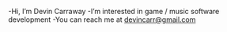 -Hi, I’m Devin Carraway
-I’m interested in game / music software development
-You can reach me at devincarr@gmail.com
